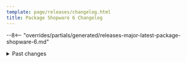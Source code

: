 ```yaml
---
template: page/releases/changelog.html
title: Package Shopware 6 Changelog
---
```


--8<-- "overrides/partials/generated/releases-major-latest-package-shopware-6.md"

<details>
  <summary>
    Past changes
  </summary>

--8<-- "overrides/partials/generated/releases-major-previously-package-shopware-6.md"

</details>
